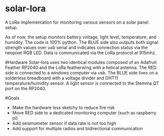 # solar-lora
A LoRa implementation for monitoring various sensors on a solar panel setup. 

As of now, the setup monitors battery voltage, light level, temperature, and humidity. The code is 100% python. The BLUE side also outputs both signal strength values over usb serial and indicates connection status via the neopixel RGB LED. Data is communicated via the LoRa protocol at 915mhz.

#Hardware
Solar-lora uses two identical modules composed of an Adafruit Feather RP2040 and the LoRa featherwing with a helical antenna. The RED side is connected to a windows computer via usb. The BLUE side lives on a solderless breadboard with a voltage divider and DHT11 temperature/humidity sensor. A light sensor is connected to the Stemma QT port on the RP2040.

#Goals
* Make the hardware less sketchy to reduce fire risk
* Move RED side to a dedicated monitoring computer (such as raspberry pi)
* Add seismometer sensor if data rate is not too high
* Add support for multiple radios and bidirectional communication
